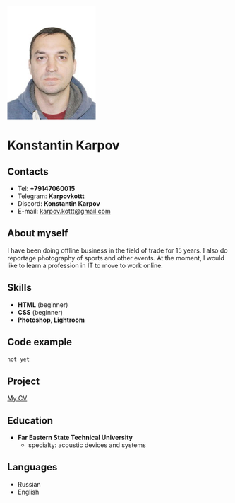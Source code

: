 ![main photo](/photo1.jpg "My photo")
# Konstantin Karpov
## Contacts
* Tel: **+79147060015**
* Telegram: **Karpovkottt**
* Discord: **Konstantin Karpov**
* E-mail: karpov.kottt@gmail.com
## About myself
I have been doing offline business in the field of trade for 15 years. I also do reportage photography of sports and other events. At the moment, I would like to learn a profession in IT to move to work online.
## Skills
* **HTML** (beginner)
* **CSS** (beginner)
* **Photoshop, Lightroom**
## Code example
`not yet`
## Project
[My CV](https://github.com/karpovkottt/rsschool-cv/edit/gh-pages/cv.md "My project")
## Education
* **Far Eastern State Technical University**
    + specialty: acoustic devices and systems
## Languages
* Russian
* English
